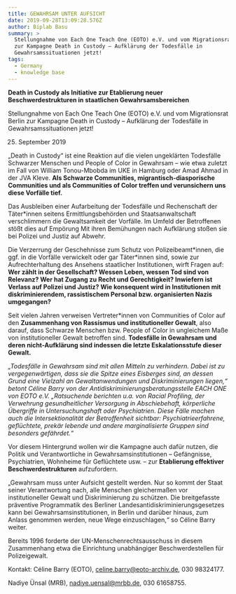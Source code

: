 ```yaml
---
title: GEWAHRSAM UNTER AUFSICHT
date: 2019-09-28T13:09:28.576Z
author: Biplab Basu
summary: >
  Stellungnahme von Each One Teach One (EOTO) e.V. und vom Migrationsrat Berlin
  zur Kampagne Death in Custody – Aufklärung der Todesfälle in
  Gewahrsamssituationen jetzt!
tags:
  - Germany
  - knowledge base
---
```

**Death in Custody als Initiative zur Etablierung neuer Beschwerdestrukturen in staatlichen Gewahrsamsbereichen**



Stellungnahme von Each One Teach One (EOTO) e.V. und vom Migrationsrat Berlin zur Kampagne Death in Custody – Aufklärung der Todesfälle in Gewahrsamssituationen jetzt!



25. September 2019



„Death in Custody“ ist eine Reaktion auf die vielen ungeklärten Todesfälle Schwarzer Menschen und People of Color in Gewahrsam – wie etwa zuletzt im Fall von William Tonou-Mbobda im UKE in Hamburg oder Amad Ahmad in der JVA Kleve. **Als Schwarze Communities, migrantisch-diasporische Communities und als Communities of Color treffen und verunsichern uns diese Vorfälle tief.**



Das Ausbleiben einer Aufarbeitung der Todesfälle und Rechenschaft der Täter*innen seitens Ermittlungsbehörden und Staatsanwaltschaft verschlimmern die Gewaltsamkeit der Vorfälle. Im Umfeld der Betroffenen stößt dies auf Empörung Mit ihren Bemühungen nach Aufklärung stoßen sie bei Polizei und Justiz auf Abwehr.



Die Verzerrung der Geschehnisse zum Schutz von Polizeibeamt\*innen, die ggf. in die Vorfälle verwickelt oder gar Täter\*innen sind, sowie zur Aufrechterhaltung des Ansehens staatlicher Institutionen, wirft Fragen auf: **Wer zählt in der Gesellschaft? Wessen Leben, wessen Tod sind von Relevanz? Wer hat Zugang zu Recht und Gerechtigkeit? Inwiefern ist Verlass auf Polizei und Justiz? Wie konsequent wird in Institutionen mit diskriminierendem, rassistischem Personal bzw. organisierten Nazis umgegangen?**



Seit vielen Jahren verweisen Vertreter*innen von Communities of Color auf den **Zusammenhang von Rassismus und institutioneller Gewalt**, also darauf, dass Schwarze Menschen bzw. People of Color in ungleichem Maße von institutioneller Gewalt betroffen sind. **Todesfälle in Gewahrsam und deren nicht-Aufklärung sind indessen die letzte Eskalationsstufe dieser Gewalt.**



_„Todesfälle in Gewahrsam sind mit allen Mitteln zu verhindern. Dabei ist zu vergegenwärtigen, dass sie die Spitze eines Eisberges sind, an dessen Grund eine Vielzahl an Gewaltanwendungen und Diskriminierungen liegen,“ betont Céline Barry von der Antidiskriminierungsberatungsstelle EACH ONE von EOTO e.V. „Ratsuchende berichten u.a. von Racial Profiling, der Verwehrung gesundheitlicher Versorgung in Abschiebehaft, körperliche Übergriffe in Untersuchungshaft oder Psychiatrien. Diese Fälle machen auch die Intersektionalität der Betroffenheit sichtbar: Psychiatrieerfahrene, geflüchtete, prekär lebende und andere marginalisierte Gruppen sind besonders gefährdet.“_



Vor diesem Hintergrund wollen wir die Kampagne auch dafür nutzen, die Politik und Verantwortliche in Gewahrsamsinstitutionen – Gefängnisse, Psychiatrien, Wohnheime für Geflüchtete usw. – zur **Etablierung effektiver Beschwerdestrukturen** aufzufordern.



„Gewahrsam muss unter Aufsicht gestellt werden. Nur so kommt der Staat seiner Verantwortung nach, alle Menschen gleichermaßen vor institutioneller Gewalt und Diskriminierung zu schützen. Die breitgefasste präventive Programmatik des Berliner Landesantidiskriminierungsgesetzes kann bei Gewahrsamsinstitutionen, in Berlin und darüber hinaus, zum Anlass genommen werden, neue Wege einzuschlagen,“ so Céline Barry weiter.



Bereits 1996 forderte der UN-Menschenrechtsausschuss in diesem Zusammenhang etwa die Einrichtung unabhängiger Beschwerdestellen für Polizeigewalt.



Kontakt: Céline Barry (EOTO), celine.barry@eoto-archiv.de, 030 98324177.



Nadiye Ünsal (MRB), nadiye.uensal@mrbb.de, 030 61658755.
